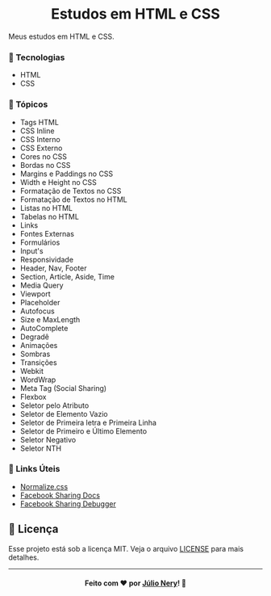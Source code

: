 <h1 align="center">Estudos em HTML e CSS</h1>

Meus estudos em HTML e CSS.

### :rocket: Tecnologias
- HTML
- CSS

### :bookmark_tabs: Tópicos
- Tags HTML
- CSS Inline
- CSS Interno
- CSS Externo
- Cores no CSS
- Bordas no CSS
- Margins e Paddings no CSS
- Width e Height no CSS
- Formatação de Textos no CSS
- Formatação de Textos no HTML
- Listas no HTML
- Tabelas no HTML
- Links
- Fontes Externas
- Formulários
- Input's
- Responsividade
- Header, Nav, Footer
- Section, Article, Aside, Time
- Media Query
- Viewport
- Placeholder
- Autofocus
- Size e MaxLength
- AutoComplete
- Degradê
- Animações
- Sombras
- Transições
- Webkit
- WordWrap
- Meta Tag (Social Sharing)
- Flexbox
- Seletor pelo Atributo
- Seletor de Elemento Vazio
- Seletor de Primeira letra e Primeira Linha
- Seletor de Primeiro e Último Elemento
- Seletor Negativo
- Seletor NTH

### :link: Links Úteis
- [Normalize.css](https://github.com/necolas/normalize.css/)
- [Facebook Sharing Docs](https://developers.facebook.com/docs/sharing/webmasters)
- [Facebook Sharing Debugger](https://developers.facebook.com/tools/debug/)

## :memo: Licença
Esse projeto está sob a licença MIT. Veja o arquivo [LICENSE](LICENSE) para mais detalhes.

---

<h4 align="center">
    Feito com ❤ por <a href="https://www.linkedin.com/in/julio-nery/" target="_blank">Júlio Nery</a>!
    <g-emoji class="g-emoji" alias="wave" fallback-src="https://github.githubassets.com/images/icons/emoji/unicode/1f44b.png">👋</g-emoji>
</h4>
